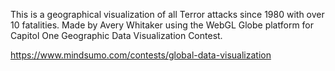 This is a geographical visualization of all Terror attacks since 1980 with over 10 fatalities. Made by Avery Whitaker using the WebGL Globe platform for Capitol One Geographic Data Visualization Contest.

https://www.mindsumo.com/contests/global-data-visualization
